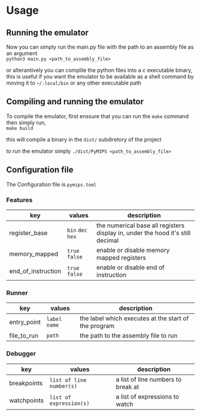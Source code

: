 # Usage

## Running the emulator
Now you can simply run the main.py file with the path to an assembly file as an argument    
`python3 main.py <path_to_assembly_file>`  

or alterantively you can complile the python files into a c executable binary, this is useful if you want the emulator
to be available as a shell command by moving it to `~/.local/bin` or any other executable path

## Compiling and running the emulator

To compile the emulator, first enssure that you can run the `make` command then simply run,  
`make build`  

this will compile a binary in the `dist/` subdiretory of the project

to run the emulator simply `./dist/PyMIPS <path_to_assembly_file>`

## Configuration file 

The Configuration file is `pymips.toml`

### Features
| key | values | description |
| --- | --- | --- |
| register_base | `bin` `dec` `hex` | the numerical base all registers display in, under the hood it's still decimal |
| memory_mapped | `true` `false` | enable or disable memory mapped registers |
| end_of_instruction | `true` `false` | enable or disable end of instruction |

### Runner
| key | values | description |
| --- | --- | --- |
| entry_point | `label name` | the label which executes at the start of the program |
| file_to_run | `path` | the path to the assembly file to run |

### Debugger
| key | values | description |
| --- | --- | --- |
| breakpoints | `list of line number(s)` | a list of line numbers to break at |
| watchpoints | `list of expression(s)` | a list of expressions to watch |
